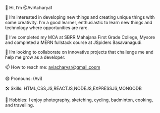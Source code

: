 👋 Hi, I’m @AviAcharya1

👀 I’m interested in developing new things and creating unique things with some creativity. I'm a good learner, enthusiastic to learn new things and technology where opportunities are rare.

🌱 I’ve completed my MCA at SBRR Mahajana First Grade College, Mysore and completed a MERN fullstack course at JSpiders Basavanagudi.

💞️ I’m looking to collaborate on innovative projects that challenge me and help me grow as a developer.

📫 How to reach me: aviacharysr@gmail.coom

😄 Pronouns: (Avi)

🛠 Skills: HTML,CSS,JS,REACTJS,NODEJS,EXPRESSJS,MONGODB

📸 Hobbies: I enjoy photography, sketching, cycling, badminton, cooking, and travelling.
